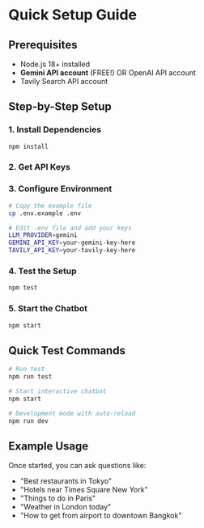 # Quick Setup Guide

## Prerequisites
- Node.js 18+ installed
- **Gemini API account** (FREE!) OR OpenAI API account
- Tavily Search API account

## Step-by-Step Setup

### 1. Install Dependencies
```bash
npm install
```

### 2. Get API Keys

### 3. Configure Environment
```bash
# Copy the example file
cp .env.example .env

# Edit .env file and add your keys
LLM_PROVIDER=gemini
GEMINI_API_KEY=your-gemini-key-here
TAVILY_API_KEY=your-tavily-key-here

```

### 4. Test the Setup
```bash
npm test
```

### 5. Start the Chatbot
```bash
npm start
```

## Quick Test Commands

```bash
# Run test
npm run test

# Start interactive chatbot
npm start

# Development mode with auto-reload
npm run dev
```

## Example Usage

Once started, you can ask questions like:
- "Best restaurants in Tokyo"
- "Hotels near Times Square New York"
- "Things to do in Paris"
- "Weather in London today"
- "How to get from airport to downtown Bangkok"



